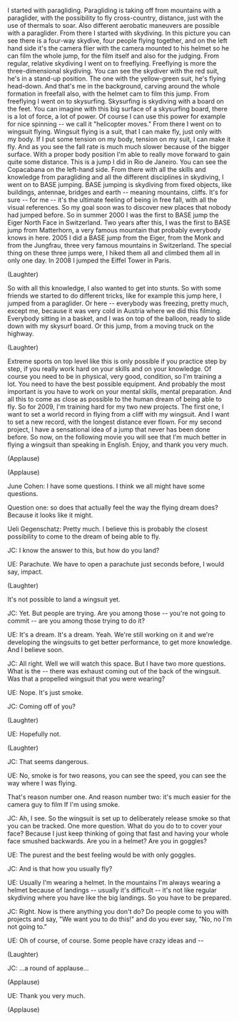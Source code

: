 
I started with paragliding.
Paragliding is taking off from mountains
with a paraglider, with the possibility to
fly cross-country, distance,
just with the use of thermals to soar.
Also different aerobatic maneuvers are possible
with a paraglider.
From there I started with skydiving.
In this picture you can see
there is a four-way skydive,
four people flying together,
and on the left hand side it&#39;s the camera flier
with the camera mounted to his helmet
so he can film the whole jump,
for the film itself and also for the judging.
From regular, relative skydiving
I went on to freeflying.
Freeflying is more the three-dimensional skydiving.
You can see the skydiver with the red suit,
he&#39;s in a stand-up position.
The one with the yellow-green suit,
he&#39;s flying head-down.
And that&#39;s me in the background, carving around the whole formation
in freefall also, with the helmet cam
to film this jump.
From freeflying I went on to skysurfing.
Skysurfing is skydiving with a board on the feet.
You can imagine with this big surface
of a skysurfing board,
there is a lot of force, a lot of power.
Of course I can use this power
for example for nice spinning -- we call it &quot;helicopter moves.&quot;
From there I went on to wingsuit flying.
Wingsuit flying is a suit,
that I can make fly, just only with my body.
If I put some tension on my body, tension on my suit,
I can make it fly. And as you see
the fall rate is much much slower
because of the bigger surface.
With a proper body position I&#39;m able to really move forward
to gain quite some distance.
This is a jump I did in Rio de Janeiro.
You can see the Copacabana on the left-hand side.
From there with all the skills and knowledge
from paragliding and all the different disciplines
in skydiving, I went on to BASE jumping.
BASE jumping is skydiving from fixed objects,
like buildings, antennae, bridges and earth --
meaning mountains, cliffs.
It&#39;s for sure -- for me -- it&#39;s the ultimate feeling
of being in free fall,
with all the visual references.
So my goal soon was to discover new places
that nobody had jumped before.
So in summer 2000 I was the first to BASE jump
the Eiger North Face in Switzerland.
Two years after this, I was the first to BASE jump from Matterhorn,
a very famous mountain that probably
everybody knows in here.
2005 I did a BASE jump from the Eiger, from the Monk and from the Jungfrau,
three very famous mountains in Switzerland.
The special thing on these three jumps were,
I hiked them all and climbed them all in only one day.
In 2008 I jumped the Eiffel Tower in Paris.

(Laughter)

So with all this knowledge, I also
wanted to get into stunts.
So with some friends we started to do different tricks,
like for example this jump here,
I jumped from a paraglider.
Or here -- everybody was freezing, pretty much, except me,
because it was very cold in Austria
where we did this filming.
Everybody sitting in a basket,
and I was on top of the balloon,
ready to slide down with my skysurf board.
Or this jump, from a moving truck on the highway.

(Laughter)

Extreme sports on top level like this
is only possible if you practice step by step,
if you really work hard on your skills
and on your knowledge.
Of course you need to be in physical, very good, condition,
so I&#39;m training a lot.
You need to have the best possible equipment.
And probably the most important is
you have to work on your mental skills, mental preparation.
And all this to come as close as possible
to the human dream of being able to fly.
So for 2009,
I&#39;m training hard for my two new projects.
The first one, I want to set a world record
in flying from a cliff with my wingsuit.
And I want to set a new record,
with the longest distance ever flown.
For my second project,
I have a sensational idea
of a jump that never has been done before.
So now, on the following movie you will see
that I&#39;m much better in flying a wingsuit
than speaking in English.
Enjoy, and thank you very much.

(Applause)


(Applause)


June Cohen: I have some questions.
I think we all might have some questions.

Question one: so does that actually feel
the way the flying dream does?
Because it looks like it might.

Ueli Gegenschatz: Pretty much. I believe this is probably the closest
possibility to come to the dream of being able to fly.

JC: I know the answer to this, but how do you land?

UE: Parachute. We have to open a parachute
just seconds before, I would say, impact.

(Laughter)

It&#39;s not possible to land a wingsuit yet.

JC: Yet. But people are trying. Are you among those --
you&#39;re not going to commit -- are you among those trying to do it?

UE: It&#39;s a dream. It&#39;s a dream. Yeah.
We&#39;re still working on it and we&#39;re
developing the wingsuits to get better performance,
to get more knowledge.
And I believe soon.

JC: All right. Well we will watch this space. But I have two more questions.
What is the -- there was exhaust coming
out of the back of the wingsuit. Was that a propelled wingsuit that you were wearing?

UE: Nope. It&#39;s just smoke.

JC: Coming off of you?

(Laughter)


UE: Hopefully not.

(Laughter)


JC: That seems dangerous.

UE: No, smoke is for two reasons,
you can see the speed, you can see the way
where I was flying.

That&#39;s reason number one. And reason number two:
it&#39;s much easier for the camera guy to film
If I&#39;m using smoke.

JC: Ah, I see. So the wingsuit is set up to deliberately release smoke
so that you can be tracked. One more question.
What do you do to to cover your face?
Because I just keep thinking of going that fast
and having your whole face smushed backwards.
Are you in a helmet? Are you in goggles?

UE: The purest and the best feeling would be with only goggles.

JC: And is that how you usually fly?

UE: Usually I&#39;m wearing a helmet. In the mountains I&#39;m always wearing a helmet
because of landings -- usually it&#39;s difficult --
it&#39;s not like regular skydiving where you have like the big landings.
So you have to be prepared.

JC: Right. Now is there anything you don&#39;t do?
Do people come to you with projects and say, &quot;We want you to do this!&quot;
and do you ever say, &quot;No, no I&#39;m not going to.&quot;

UE: Oh of course, of course. Some people have crazy ideas and --

(Laughter)


JC: ...a round of applause...

(Applause)


UE: Thank you very much.

(Applause)

